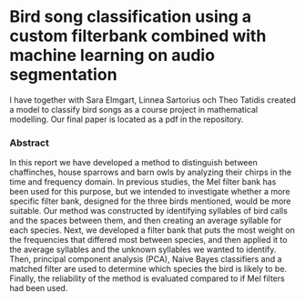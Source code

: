 # Bird song classification using a custom filterbank combined with machine learning on audio segmentation 

I have together with Sara Elmgart, Linnea Sartorius och Theo Tatidis created a model to classify bird songs as a course project in mathematical modelling. Our final paper is located as a pdf in the repository. 

### Abstract

In this report we have developed a method to distinguish between chaffinches, house sparrows and barn owls by analyzing their chirps in the time and frequency domain. In previous studies, the Mel filter bank has been used for this purpose, but we intended to investigate whether a more specific filter bank, designed for the three birds mentioned, would be more suitable. Our method was constructed by identifying syllables of bird calls and the spaces between them, and then creating an average syllable for each species. Next, we developed a filter bank that puts the most weight on the frequencies that differed most between species, and then applied it to the average syllables and the unknown syllables we wanted to identify. Then, principal component analysis (PCA), Naive Bayes classifiers and a matched filter are used to determine which species the bird is likely to be. Finally, the reliability of the method is evaluated compared to if Mel filters had been used.




